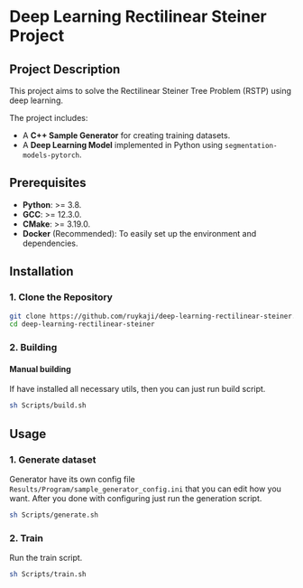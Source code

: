 # Deep Learning Rectilinear Steiner Project

## Project Description
This project aims to solve the Rectilinear Steiner Tree Problem (RSTP) using deep learning.

The project includes:
- A **C++ Sample Generator** for creating training datasets.
- A **Deep Learning Model** implemented in Python using `segmentation-models-pytorch`.

## Prerequisites
- **Python**: >= 3.8.
- **GCC**: >= 12.3.0.
- **CMake**: >= 3.19.0.
- **Docker** (Recommended): To easily set up the environment and dependencies.

## Installation

### 1. Clone the Repository
```bash
git clone https://github.com/ruykaji/deep-learning-rectilinear-steiner.git
cd deep-learning-rectilinear-steiner
```

### 2. Building
#### Manual building
If have installed all necessary utils, then you can just run build script.
```bash
sh Scripts/build.sh
```

## Usage

### 1. Generate dataset
Generator have its own config file `Results/Program/sample_generator_config.ini` that you can edit how you want.
After you done with configuring just run the generation script.
```bash
sh Scripts/generate.sh
```

### 2. Train
Run the train script.
```bash
sh Scripts/train.sh
```